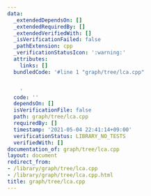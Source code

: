 ```yaml
---
data:
  _extendedDependsOn: []
  _extendedRequiredBy: []
  _extendedVerifiedWith: []
  _isVerificationFailed: false
  _pathExtension: cpp
  _verificationStatusIcon: ':warning:'
  attributes:
    links: []
  bundledCode: '#line 1 "graph/tree/lca.cpp"


    '
  code: ''
  dependsOn: []
  isVerificationFile: false
  path: graph/tree/lca.cpp
  requiredBy: []
  timestamp: '2021-05-04 22:41:14+09:00'
  verificationStatus: LIBRARY_NO_TESTS
  verifiedWith: []
documentation_of: graph/tree/lca.cpp
layout: document
redirect_from:
- /library/graph/tree/lca.cpp
- /library/graph/tree/lca.cpp.html
title: graph/tree/lca.cpp
---
```

